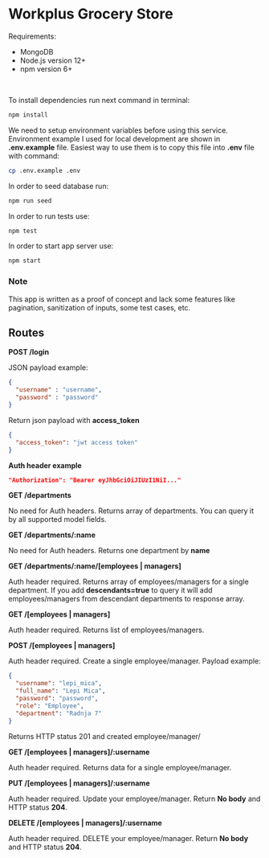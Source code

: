 # Workplus Grocery Store

Requirements:
- MongoDB
- Node.js version 12+
- npm version 6+

&nbsp;

To install dependencies run next command in terminal:
```bash
npm install
```

We need to setup environment variables before using this service.
Environment example I used for local development are shown in **.env.example** file. Easiest way to use them is to copy this file into **.env** file with command:
```bash
cp .env.example .env
```

In order to seed database run:
```bash
npm run seed
```

In order to run tests use:
```bash
npm test
```

In order to start app server use:
```bash
npm start
```


### **Note**

This app is written as a proof of concept and lack some features like pagination, sanitization of inputs, some test cases, etc.


## Routes

**POST /login**

JSON payload example:
```json
{
  "username" : "username",
  "password" : "password"
}
```
Return json payload with **access_token**
```json
{
  "access_token": "jwt access token"
}
```

**Auth header example**
```json
"Authorization": "Bearer eyJhbGciOiJIUzI1NiI..."
```

**GET /departments**

No need for Auth headers. Returns array of departments.
You can query it by all supported model fields.


**GET /departments/:name**

No need for Auth headers. Returns one department by **name**


**GET /departments/:name/[employees | managers]**

Auth header required. Returns array of employees/managers for a single department.
If you add **descendants=true** to query it will add employees/managers from descendant departments to response array.


**GET /[employees | managers]**

Auth header required. Returns list of employees/managers.

**POST /[employees | managers]**

Auth header required. Create a single employee/manager. Payload example:
```json
{
  "username": "lepi_mica",
  "full_name": "Lepi Mica",
  "password": "password",
  "role": "Employee",
  "department": "Radnja 7"
}
```
Returns HTTP status 201 and created employee/manager/

**GET /[employees | managers]/:username**

Auth header required. Returns data for a single employee/manager.


**PUT /[employees | managers]/:username**

Auth header required. Update your employee/manager. Return **No body** and HTTP status **204**.

**DELETE /[employees | managers]/:username**

Auth header required. DELETE your employee/manager. Return **No body** and HTTP status **204**.
